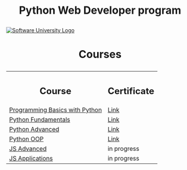 <!DOCTYPE html>
<html>
<body>

<h1><p align="center"><b>Python Web Developer program</b><p></h1>
  
<a href="https://softuni.bg/trainings/courses" rel="Courses"><img src="https://nakov.com/wp-content/uploads/2012/03/Software-University-logo-horizontal.png?sanitize=true" alt="Software University Logo"></a>

<h1><p align="center"><b>Courses</b><p></h1>

<table align="center">
  <tr>
    <th><h2>Course</h2></th>
    <th><h2>Certificate</h2></th>
  </tr>
  <tr>
    <td><a href="https://softuni.bg/trainings/2666/programming-basics-with-python-january-2020/open" > Programming Basics with Python </a></td>
    <td><a href="https://softuni.bg/certificates/details/76801/11de81a2"> Link</a></td>
  </tr>
  <tr>
    <td><a href="https://softuni.bg/trainings/2833/python-fundamentals-may-2020"> Python Fundamentals  </a></td>
    <td><a href="https://softuni.bg/certificates/details/85587/8c5b530f"> Link</a></td>
  </tr>
  <tr>
    <td><a href="https://softuni.bg/trainings/3013/python-advanced-september-2020"> Python Advanced  </a></td>
    <td><a href="https://softuni.bg/certificates/details/90048/78eb2cc1"> Link</a></td>
  </tr>
  <tr>
    <td><a href="https://softuni.bg/trainings/3014/python-oop-october-2020"> Python OOP  </a></td>
    <td><a href="https://softuni.bg/certificates/details/94900/55068350"> Link</a></td>
  </tr>
  <tr>
    <td><a href="https://softuni.bg/trainings/3217/js-advanced-january-2021"> JS Advanced  </a></td>
    <td>in progress</td>
  </tr>
  <tr>
    <td><a href="https://softuni.bg/trainings/3218/js-applications-february-2021"> JS Applications  </a></td>
    <td>in progress</td>
  </tr>
</table>

</body>
</html>